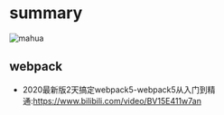# summary
![mahua](mahua-logo.jpg)
## webpack
*  2020最新版2天搞定webpack5-webpack5从入门到精通:https://www.bilibili.com/video/BV15E411w7an
